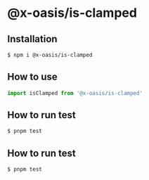 # @x-oasis/is-clamped

## Installation

```bash
$ npm i @x-oasis/is-clamped
```

## How to use

```typescript
import isClamped from '@x-oasis/is-clamped'
```

## How to run test

```bash
$ pnpm test
```

## How to run test

```bash
$ pnpm test
```